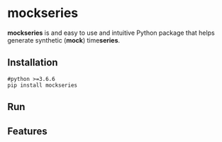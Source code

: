 # mockseries
**mockseries** is and easy to use and intuitive  Python package that helps generate synthetic (**mock**) time**series**.


## Installation  
    
    #python >=3.6.6 
    pip install mockseries
    
## Run


## Features

